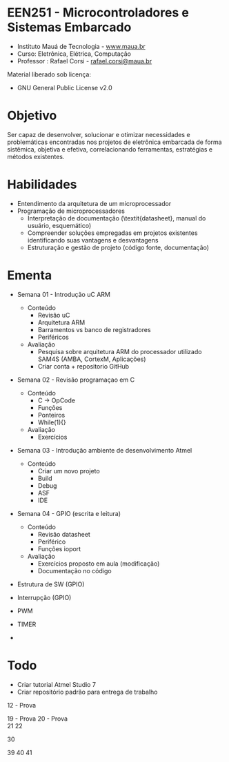 EEN251 - Microcontroladores e Sistemas Embarcado
==================
* Instituto Mauá de Tecnologia - www.maua.br 
* Curso: Eletrônica, Elétrica, Computação
* Professor : Rafael Corsi - rafael.corsi@maua.br

Material liberado sob licença:
 * GNU General Public License v2.0

# Objetivo

Ser capaz de desenvolver, solucionar e otimizar necessidades e problemáticas encontradas nos projetos de eletrônica embarcada de forma sistêmica, objetiva e efetiva, correlacionando ferramentas, estratégias e métodos existentes.

# Habilidades 
 * Entendimento da arquitetura de um microprocessador
 * Programação de microprocessadores 
	* Interpretação de documentação (\textit{datasheet}, manual do usuário, esquemático)
	* Compreender soluções empregadas em projetos existentes identificando suas vantagens e desvantagens
	* Estruturação e gestão de projeto (código fonte, documentação)

# Ementa

 * Semana 01 - Introdução uC ARM
    - Conteúdo
        - Revisão uC
        - Arquitetura ARM  
        - Barramentos vs banco de registradores
        - Periféricos 
    - Avaliação
        - Pesquisa sobre arquitetura ARM do processador utilizado SAM4S (AMBA, CortexM, Aplicações)
        - Criar conta + repositorio GitHub
 
 * Semana 02 - Revisão programaçao em C
    - Conteúdo
        - C -> OpCode
        - Funções
        - Ponteiros
        - While(1){}
    - Avaliação
        - Exercícios

 * Semana 03 - Introdução ambiente de desenvolvimento Atmel
    - Conteúdo
        - Criar um novo projeto
        - Build
        - Debug
        - ASF
        - IDE

 * Semana 04 - GPIO (escrita e leitura)
    - Conteúdo
        - Revisão datasheet
        - Periférico
        - Funções ioport
    - Avaliação
        - Exercícios proposto em aula (modificação)
        - Documentação no código

 * Estrutura de SW (GPIO)
 * Interrupção (GPIO)
 * PWM
 * TIMER
 * 



# Todo
 - Criar tutorial Atmel Studio 7
 - Criar repositório padrão para entrega de trabalho 




 12 - Prova

 19 - Prova
 20 - Prova   
 21
 22
 
 30
 
 39
 40
 41
